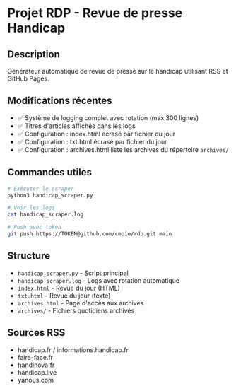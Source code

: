 # Projet RDP - Revue de presse Handicap

## Description
Générateur automatique de revue de presse sur le handicap utilisant RSS et GitHub Pages.

## Modifications récentes
- ✅ Système de logging complet avec rotation (max 300 lignes)
- ✅ Titres d'articles affichés dans les logs
- ✅ Configuration : index.html écrasé par fichier du jour
- ✅ Configuration : txt.html écrasé par fichier du jour  
- ✅ Configuration : archives.html liste les archives du répertoire `archives/`

## Commandes utiles
```bash
# Exécuter le scraper
python3 handicap_scraper.py

# Voir les logs
cat handicap_scraper.log

# Push avec token
git push https://TOKEN@github.com/cmpio/rdp.git main
```

## Structure
- `handicap_scraper.py` - Script principal
- `handicap_scraper.log` - Logs avec rotation automatique
- `index.html` - Revue du jour (HTML)
- `txt.html` - Revue du jour (texte) 
- `archives.html` - Page d'accès aux archives
- `archives/` - Fichiers quotidiens archivés

## Sources RSS
- handicap.fr / informations.handicap.fr
- faire-face.fr
- handinova.fr  
- handicap.live
- yanous.com